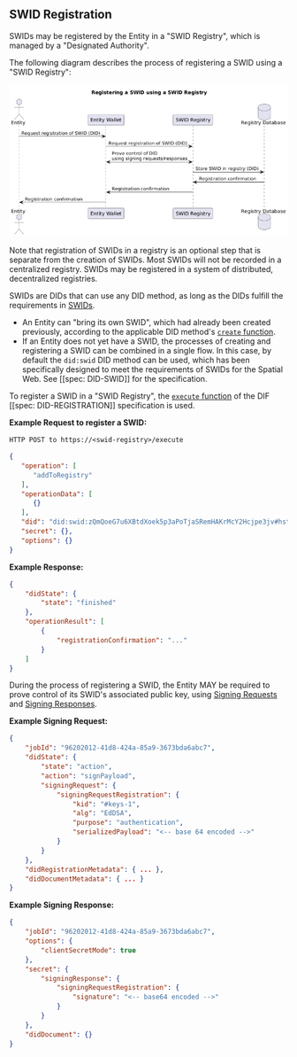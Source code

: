 ## SWID Registration

SWIDs may be registered by the Entity in a "SWID Registry", which is
managed by a "Designated Authority".

The following diagram describes the process of registering a SWID using a "SWID Registry":

![registering-a-swid-using-a-swid-registry.png](./images/registering-a-swid-using-a-swid-registry.png)

Note that registration of SWIDs in a registry is an optional step
that is separate from the creation of SWIDs. Most SWIDs will not
be recorded in a centralized registry. SWIDs may be registered in
a system of distributed, decentralized registries.

SWIDs are DIDs that can use any DID method, as long as the DIDs fulfill
the requirements in [SWIDs](#swids).

- An Entity can "bring its own SWID", which had already been created previously,
  according to the applicable DID method's [`create` function](https://identity.foundation/did-registration/#create).
- If an Entity does not yet have a SWID, the processes of creating and registering
  a SWID can be combined in a single flow. In this case, by default the `did:swid`
  DID method can be used, which has been specifically designed to meet the requirements
  of SWIDs for the Spatial Web. See [[spec: DID-SWID]] for the specification.

To register a SWID in a "SWID Registry", the [`execute` function](https://identity.foundation/did-registration/#execute) of the
DIF [[spec: DID-REGISTRATION]] specification is used.

**Example Request to register a SWID:**

```
HTTP POST to https://<swid-registry>/execute
```

```json
{
   "operation": [
      "addToRegistry"
   ],
   "operationData": [
      {}
   ],
   "did": "did:swid:zQmQoeG7u6XBtdXoek5p3aPoTjaSRemHAKrMcY2Hcjpe3jv#hstp",
   "secret": {},
   "options": {}
}
```

**Example Response:**

```json
{
    "didState": {
        "state": "finished"
    },
    "operationResult": [
        {
            "registrationConfirmation": "..."
        }
    ]
}
```

During the process of registering a SWID, the Entity MAY be required to prove control
of its SWID's associated public key, using  [Signing Requests](https://identity.foundation/did-registration/#signing-request-set)
and [Signing Responses](https://identity.foundation/did-registration/#signing-response-set).

**Example Signing Request:**

```json
{
	"jobId": "96202012-41d8-424a-85a9-3673bda6abc7",
	"didState": {
		"state": "action",
		"action": "signPayload",
		"signingRequest": {
			"signingRequestRegistration": {
				"kid": "#keys-1",
				"alg": "EdDSA",
				"purpose": "authentication",
				"serializedPayload": "<-- base 64 encoded -->"
			}
		}
	},
	"didRegistrationMetadata": { ... },
	"didDocumentMetadata": { ... }
}
```

**Example Signing Response:**

```json
{
    "jobId": "96202012-41d8-424a-85a9-3673bda6abc7",
    "options": {
        "clientSecretMode": true
    },
    "secret": {
        "signingResponse": {
            "signingRequestRegistration": {
                "signature": "<-- base64 encoded -->"
            }
        }
    },
    "didDocument": {}
}
```
